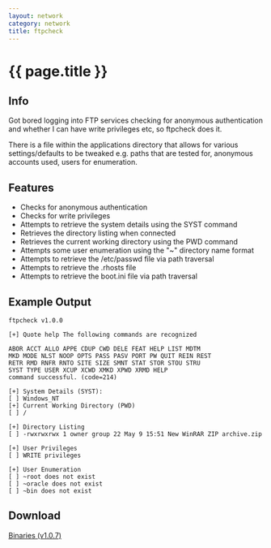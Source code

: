 ```yaml
---
layout: network
category: network
title: ftpcheck
---
```


# {{ page.title }} # 

## Info ##

Got bored logging into FTP services checking for anonymous authentication and whether I can have write privileges etc, so ftpcheck does it. 

There is a file within the applications directory that allows for various settings/defaults to be tweaked e.g. paths that are tested for, anonymous accounts used, users for enumeration. 

## Features ##

- Checks for anonymous authentication
- Checks for write privileges
- Attempts to retrieve the system details using the SYST command
- Retrieves the directory listing when connected
- Retrieves the current working directory using the PWD command
- Attempts some user enumeration using the "~" directory name format
- Attempts to retrieve the /etc/passwd file via path traversal
- Attempts to retrieve the .rhosts file
- Attempts to retrieve the boot.ini file via path traversal

## Example Output ##

    ftpcheck v1.0.0 

    [+] Quote help The following commands are recognized

    ABOR ACCT ALLO APPE CDUP CWD DELE FEAT HELP LIST MDTM
    MKD MODE NLST NOOP OPTS PASS PASV PORT PW QUIT REIN REST
    RETR RMD RNFR RNTO SITE SIZE SMNT STAT STOR STOU STRU 
    SYST TYPE USER XCUP XCWD XMKD XPWD XRMD HELP 
    command successful. (code=214) 

    [+] System Details (SYST): 
    [ ] Windows_NT 
    [+] Current Working Directory (PWD) 
    [ ] / 

    [+] Directory Listing 
    [ ] -rwxrwxrwx 1 owner group 22 May 9 15:51 New WinRAR ZIP archive.zip 

    [+] User Privileges 
    [ ] WRITE privileges 

    [+] User Enumeration 
    [ ] ~root does not exist 
    [ ] ~oracle does not exist 
    [ ] ~bin does not exist 

## Download ##

[Binaries (v1.0.7)](/downloads/ftpcheck.v.1.0.7.zip)